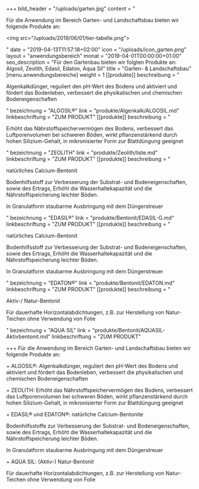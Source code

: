 +++
bild_header = "/uploads/garten.jpg"
content = "<p>Für die Anwendung im Bereich Garten- und Landschaftsbau bieten wir folgende Produkte an:</p><p><img src=\"/uploads/2019/06/01/tier-tabelle.png\"></p>"
date = "2019-04-13T11:57:18+02:00"
icon = "/uploads/icon_garten.png"
layout = "anwendungsbereich"
monat = "2019-04-01T00:00:00+01:00"
seo_description = "Für den Gartenbau bieten wir folgten Produkte an: Algosil, Zeolith, Edasil, Edaton, Aqua Sil"
title = "Garten- & Landschaftsbau"
[menu.anwendungsbereiche]
weight = 1
[[produkte]]
beschreibung = "<p>Algenkalkdünger, reguliert den pH-Wert des Bodens und aktiviert und fördert das Bodenleben, verbessert die physikalischen und chemischen Bodeneigenschaften</p>"
bezeichnung = "ALGOSIL®"
link = "produkte/Algenkalk/ALGOSIL.md"
linkbeschriftung = "ZUM PRODUKT"
[[produkte]]
beschreibung = "<p>Erhöht das Nährstoffspeichervermögen des Bodens, verbessert das Luftporenvolumen bei schweren Böden, wirkt pflanzenstärkend durch hohen Silizium-Gehalt, in mikronisierter Form zur Blattdüngung geeignet</p>"
bezeichnung = "ZEOLITH"
link = "produkte/Zeolith/liste.md"
linkbeschriftung = "ZUM PRODUKT"
[[produkte]]
beschreibung = "<p>natürliches Calcium-Bentonit</p><p>Bodenhilfsstoff zur Verbesserung der Substrat- und Bodeneigenschaften, sowie des Ertrags, Erhöht die Wasserhaltekapazität und die Nährstoffspeicherung leichter Böden.</p><p>In Granulatform staubarme Ausbringung mit dem Düngerstreuer</p>"
bezeichnung = "EDASIL®"
link = "produkte/Bentonit/EDASIL-G.md"
linkbeschriftung = "ZUM PRODUKT"
[[produkte]]
beschreibung = "<p>natürliches Calcium-Bentonit</p><p>Bodenhilfsstoff zur Verbesserung der Substrat- und Bodeneigenschaften, sowie des Ertrags, Erhöht die Wasserhaltekapazität und die Nährstoffspeicherung leichter Böden.</p><p>In Granulatform staubarme Ausbringung mit dem Düngerstreuer</p>"
bezeichnung = "EDATON®"
link = "produkte/Bentonit/EDATON.md"
linkbeschriftung = "ZUM PRODUKT"
[[produkte]]
beschreibung = "<p>Aktiv-/ Natur-Bentonit</p><p>Für dauerhafte Horizontalabdichtungen, z.B. zur Herstellung von Natur-Teichen ohne Verwendung von Folie</p>"
bezeichnung = "AQUA SIL"
link = "produkte/Bentonit/AQUASIL-Aktivbentonit.md"
linkbeschriftung = "ZUM PRODUKT"

+++
Für die Anwendung im Bereich Garten- und Landschaftsbau bieten wir folgende Produkte an:

\+ ALGOSIL®: Algenkalkdünger, reguliert den pH-Wert des Bodens und aktiviert und fördert das Bodenleben, verbessert die physikalischen und chemischen Bodeneigenschaften 

\+ ZEOLITH: Erhöht das Nährstoffspeichervermögen des Bodens, verbessert das Luftporenvolumen bei schweren Böden, wirkt pflanzenstärkend durch hohen Silizium-Gehalt, in mikronisierter Form  zur Blattdüngung geeignet

\+ EDASIL® und EDATON®: natürliche Calcium-Bentonite

Bodenhilfsstoffe zur Verbesserung der Substrat- und Bodeneigenschaften, sowie des Ertrags, Erhöht die Wasserhaltekapazität und die Nährstoffspeicherung leichter Böden.

In Granulatform staubarme Ausbringung mit dem Düngerstreuer  

\+ AQUA SIL: (Aktiv-) Natur-Bentonit 

Für dauerhafte Horizontalabdichtungen,  z.B. zur Herstellung von Natur-Teichen ohne Verwendung  von Folie